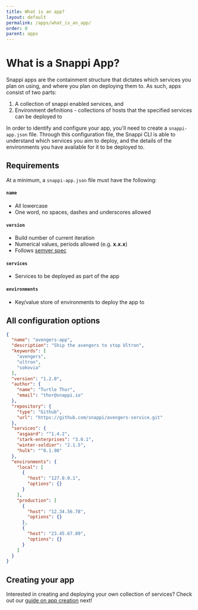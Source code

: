 ```yaml
---
title: What is an app?
layout: default
permalink: /apps/what_is_an_app/
order: 0
parent: apps
---
```


# What is a Snappi App?
Snappi apps are the containment structure that dictates which services you plan on using, and where you plan on 
deploying them to. As such, apps consist of two parts:

1. A collection of snappi enabled services, and
2. Environment definitions - collections of hosts that the specified services can be deployed to

In order to identify and configure your app, you'll need to create a `snappi-app.json` file. Through this configuration 
file, the Snappi CLI is able to understand which services you aim to deploy, and the details of the environments you 
have available for it to be deployed to. 

## Requirements
At a minimum, a `snappi-app.json` file must have the following:

#### `name`
* All lowercase
* One word, no spaces, dashes and underscores allowed

#### `version`
* Build number of current iteration
* Numerical values, periods allowed (e.g. **x.x.x**)
* Follows [semver spec](https://docs.npmjs.com/getting-started/semantic-versioning)

#### `services`
* Services to be deployed as part of the app

#### `environments`
* Key/value store of environments to deploy the app to

## All configuration options

```json
{
  "name": "avengers-app",
  "description": "Ship the avengers to stop Ultron",
  "keywords": [
    "avengers",
    "ultron",
    "sokovia"
  ],
  "version": "1.2.0",
  "author": {
    "name": "Turtle Thor",
    "email": "thor@snappi.io"
  },
  "repository": {
    "type": "Github",
    "url": "https://github.com/snappi/avengers-service.git"
  },
  "services": {
    "asgaard": "^1.4.2",
    "stark-enterprises": "3.0.1",
    "winter-soldier": "2.1.5",
    "hulk": "^0.1.98"
  },
  "environments": {
    "local": [
      {
        "host": "127.0.0.1",
        "options": {}
      }
    ],
    "production": [
      {
        "host": "12.34.56.78",
        "options": {}
      },
      {
        "host": "23.45.67.89",
        "options": {}
      }
    ]
  }
}
```

## Creating your app
Interested in creating and deploying your own collection of services? Check out our [guide on app creation](/apps/creating) 
next!
